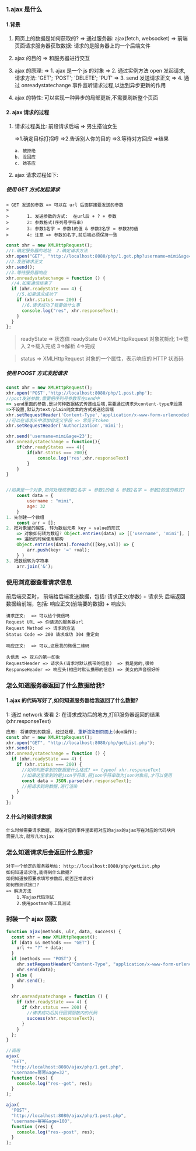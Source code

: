 ### 1.ajax 是什么

#### 1.背景

1. 网页上的数据是如何获取的?
   => 通过服务器: ajax(fetch, websocket)
   => 前端页面请求服务器获取数据: 请求的是服务器上的一个后端文件

2. ajax 的目的 => 和服务器进行交互
3. ajax 的原理:
   => 1. ajax 是一个 js 的对象
   => 2. 通过实例方法 open 发起请求,请求方法: 'GET'; 'POST'; 'DELETE'; 'PUT'
   => 3. send 发送请求正文
   => 4. 通过 onreadystatechange 事件监听请求过程,以达到异步更新的作用

4. ajax 的特性: 可以实现一种异步的局部更新,不需要刷新整个页面

#### 2. ajax 请求的过程

1.  请求过程类比: 前段请求后端 => 男生搭讪女生

    =>1.确定目标打招呼
    =>2.告诉别人你的目的
    =>3.等待对方回应 =>结果

        a. 被拒绝
        b. 没回应
        c. 她答应

2.  ajax 请求过程如下:

##### 使用 GET 方式发起请求

    > GET 发送的参数 => 可以在 url 后面拼接要发送的参数
    >
    >       1. 发送参数的方式:  在url后 + ? + 参数
    >       2: 参数格式(序列号字符串)
    >       3: 参数1名字 = 参数1的值 & 参数2名字 = 参数2的值
    >       4: 注意 => 参数的名字,前后端必须保持一致

```js
const xhr = new XMLHttpRequest();
//1.确定服务器的地址  2.确定请求方法
xhr.open("GET", "http://localhost:8080/php/1.get.php?username=mimi&age=32");
//2.发送请求正文
xhr.send();
//3.等待服务器响应
xhr.onreadystatechange = function () {
  //4.如果通信结束了
  if (xhr.readyState === 4) {
    //5.如果请求成功了
    if (xhr.status === 200) {
      //6.请求成功了我要做什么事
      console.log("res", xhr.responseText);
    }
  }
};
```

> readyState => 状态值
> readyState 0=>XMLHttpRequest 对象初始化 1=>载入 2=>载入完成 3=>解析 4=>完成

> status => XMLHttpRequest 对象的一个属性，表示响应的 HTTP 状态码

##### 使用 POOST 方式发起请求

```js
const xhr = new XMLHttpRequest();
xhr.open('POST','http://localhost:8080/php/1.post.php');
//post发送参数,需要把序列号参数写在send中
=> send里面的参数,是以何种数据格式传递给后端,需要通过请求头content-type来设置
=>不设置,默认为text/plain纯文本的方式发送给后端
xhr.setRequestHeader('Content-Type','application/x-www-form-urlencoded');
//可以在请求头中添加自定义字段 => 常见于token
xhr.setRequestHeader('Authorization','mimi');

xhr.send('username=mimi&age=23');
xhr.onreadystatechange = function(){
    if(xhr.readyStates === 4){
        if(xhr.status === 200){
            console.log('res',xhr.responseText)
        }
    }
}


//如果是一个对象,如何处理成参数1名字 = 参数1的值 & 参数2名字 = 参数2的值的格式?
    const data = {
        username : "mimi",
        age: 32
    }
1. 先创建一个数组
    const arr = [];
2. 把对象里的属性, 转为数组元素 key = value的形式
    => 对象如何转为数组? Object.entries(data) => [['username', 'mimi'], ['age' , 32]]
    => 遍历的时候使用解构
    Object.entries(data).foreach(([key,val]) => {
        arr.push(key+ '=' +val);
    } )
3. 把数组转为字符串
    arr.join('&');
```

### 使用浏览器查看请求信息

前后端交互时，
前端给后端发送数据，包括: 请求正文(参数) + 请求头
后端返回数据给前端，包括: 响应正文(前端要的数据) + 响应头

    请求正文:  => 可以给个微信吗
    Request URL => 你请求的服务器url
    Request Method => 请求的方法
    Status Code => 200 请求成功 304 重定向

    响应正文:  => 可以,这是我的微信二维码

    头信息 => 双方的第一印象
    RequestHeader => 请求头(请求时默认携带的信息)  => 我是男的,很帅
    ResponseHeader => 响应头(相应时默认携带的信息) => 美女的声音很好听

### 怎么知道服务器返回了什么数据给我?

#### 1.ajax 的代码写好了,如何知道服务器给我返回了什么数据?

1: 通过 network 查看
2: 在请求成功后的地方,打印服务器返回的结果(xhr.responseText)

```js
应用: 将请求到的数据, 经过处理, 重新渲染到页面上(dom操作);
const xhr = new XMLHttpRequest();
xhr.open("GET", "http://localhost:8080/php/getList.php");
xhr.send();
xhr.onreadystatechange = function () {
  if (xhr.readyState === 4) {
    if (xhr.status === 200) {
      //如何判断拿到的数据是什么格式? => typeof xhr.responseText
      //如果这里拿到的是json字符串,把json字符串改为json对象后,才可以使用
      const data = JSON.parse(xhr.responseText);
      //把请求到的数据,进行渲染
    }
  }
};
```

#### 2.什么时候请求数据

    什么时候需要请求数据, 就在对应的事件里面把对应的ajax的ajax写在对应的代码块内
    需要几次,就写几次ajax

### 怎么知道请求后会返回什么数据?

    对于一个给定的服务器地址: http://localhost:8080/php/getList.php
    如何知道请求他,能得到什么数据?
    如何知道按照要求填写参数后,能否正常请求?
    如何做测试接口?
    => 解决方法
        1.写ajax代码测试
        2.使用postman等工具测试

### 封装一个 ajax 函数

```js
function ajax(methods, ulr, data, success) {
  const xhr = new XMLHttpRequest();
  if (data && methods === "GET") {
    url += "?" + data;
  }
  if (methods === "POST") {
    xhr.setRequestHeader("Content-Type", "application/x-www-form-urlencoded");
    xhr.send(data);
  } else {
    xhr.send();
  }

  xhr.onreadysatechange = function () {
    if (xhr.readyState === 4) {
      if (xhr.status === 200) {
        //请求成功后执行回调函数内的代码
        success(xhr.responseText);
      }
    }
  };
}
```

```js
//调用
ajax(
  "GET",
  "http://localhost:8080/ajax/php/1.get.php",
  "username=幂幂&age=32",
  function (res) {
    console.log("res--get", res);
  }
);

ajax(
  "POST",
  "http://localhost:8080/ajax/php/1.post.php",
  "username=幂幂&age=100",
  function (res) {
    console.log("res--post", res);
  }
);
```
